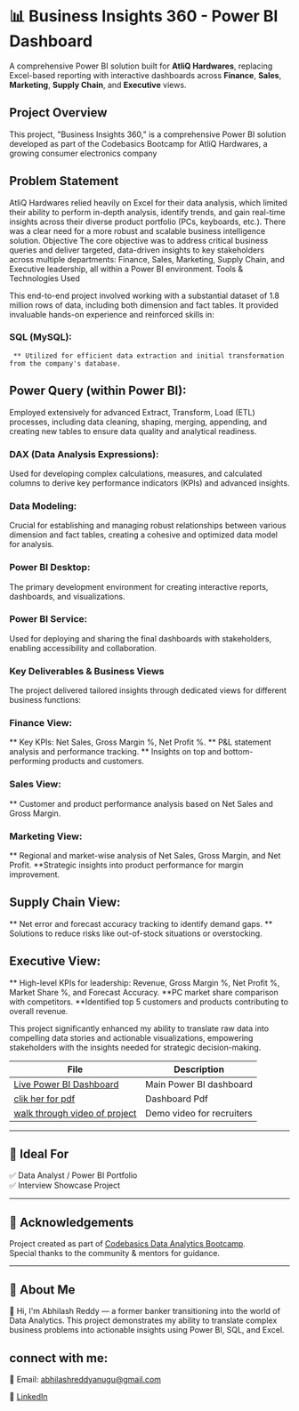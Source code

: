 # 📊 Business Insights 360 - Power BI Dashboard

A comprehensive Power BI solution built for **AtliQ Hardwares**, replacing Excel-based reporting with interactive dashboards across **Finance**, **Sales**, **Marketing**, **Supply Chain**, and **Executive** views.
## Project Overview
This project, "Business Insights 360," is a comprehensive Power BI solution developed as part of the Codebasics Bootcamp  for AtliQ Hardwares, a growing consumer electronics company
## Problem Statement
AtliQ Hardwares relied heavily on Excel for their data analysis, which limited their ability to perform in-depth analysis, identify trends, and gain real-time insights across their diverse product portfolio (PCs, keyboards, etc.). There was a clear need for a more robust and scalable business intelligence solution.
Objective
The core objective was to address critical business queries and deliver targeted, data-driven insights to key stakeholders across multiple departments: Finance, Sales, Marketing, Supply Chain, and Executive leadership, all within a Power BI environment.
Tools & Technologies Used

This end-to-end project involved working with a substantial dataset of 1.8 million rows of data, including both dimension and fact tables. It provided invaluable hands-on experience and reinforced skills in:

### SQL (MySQL):
     ** Utilized for efficient data extraction and initial transformation from the company's database.
## Power Query (within Power BI): 
Employed extensively for advanced Extract, Transform, Load (ETL) processes, including data cleaning, shaping, merging, appending, and creating new tables to ensure           data quality and analytical readiness.
### DAX (Data Analysis Expressions):
Used for developing complex calculations, measures, and calculated columns to derive key performance indicators (KPIs) and advanced insights.
### Data Modeling: 
Crucial for establishing and managing robust relationships between various dimension and fact tables, creating a cohesive and optimized data model for analysis.
### Power BI Desktop: 
The primary development environment for creating interactive reports, dashboards, and visualizations.
### Power BI Service:
Used for deploying and sharing the final dashboards with stakeholders, enabling accessibility and collaboration.

### Key Deliverables & Business Views
The project delivered tailored insights through dedicated views for different business functions:
### Finance View:
** Key KPIs: Net Sales, Gross Margin %, Net Profit %.
** P&L statement analysis and performance tracking.
** Insights on top and bottom-performing products and customers.
### Sales View:
** Customer and product performance analysis based on Net Sales and Gross Margin.
### Marketing View:
** Regional and market-wise analysis of Net Sales, Gross Margin, and Net Profit.
**Strategic insights into product performance for margin improvement.
## Supply Chain View:
** Net error and forecast accuracy tracking to identify demand gaps.
** Solutions to reduce risks like out-of-stock situations or overstocking.
## Executive View:
** High-level KPIs for leadership: Revenue, Gross Margin %, Net Profit %, Market Share %, and Forecast Accuracy.
**PC market share comparison with competitors.
**Identified top 5 customers and products contributing to overall revenue.

This project significantly enhanced my ability to translate raw data into compelling data stories and actionable visualizations, empowering stakeholders with the insights needed for strategic decision-making.


| File | Description |
|------|-------------|
|[Live Power BI Dashboard](https://app.powerbi.com/view?r=eyJrIjoiMzU0MGEwNjctYWYzNC00MmMxLThmNjItNDg1NjUwODJkZWM2IiwidCI6IjIxZmE1Njk5LTYzNTItNDFiZS05YjVhLWJjMTFmZjAxOWRiNCJ9)| Main Power BI dashboard |
|[clik her for pdf](https://github.com/AnuguAbhilashreddy/Business-Insights-360-Power-BI-Dashboard/blob/main/Business%20Insights%20360.pdf)|Dashboard Pdf|
| [walk through video of project](https://drive.google.com/file/d/13TZS7LkpPcaSJeqBQBzIq1QmOpCWt-7M/view?usp=sharing)|Demo video for recruiters |

---

## 🧳 Ideal For

✅ Data Analyst / Power BI Portfolio  
✅ Interview Showcase Project  


---

## 🙌 Acknowledgements

Project created as part of [Codebasics Data Analytics Bootcamp](https://www.codebasics.io).  
Special thanks to the community & mentors for guidance.

---

## 💼 About Me

👋 Hi, I'm Abhilash Reddy — a former banker transitioning into the world of Data Analytics.
This project demonstrates my ability to translate complex business problems into actionable insights using Power BI, SQL, and Excel.
## connect with me:
📧 Email: abhilashreddyanugu@gmail.com 

🔗 [LinkedIn](https://www.linkedin.com/in/abhilashreddyanugu)  


